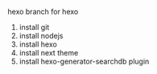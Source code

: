 hexo branch for hexo
1. install git
2. install nodejs
3. install hexo
4. install next theme
5. install hexo-generator-searchdb plugin
